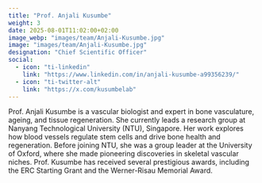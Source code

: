 ```yaml
---
title: "Prof. Anjali Kusumbe"
weight: 3
date: 2025-08-01T11:02:00+02:00
image_webp: "images/team/Anjali-Kusumbe.jpg"
image: "images/team/Anjali-Kusumbe.jpg"
designation: "Chief Scientific Officer"
social:
  - icon: "ti-linkedin"
    link: "https://www.linkedin.com/in/anjali-kusumbe-a99356239/"
  - icon: "ti-twitter-alt"
    link: "https://x.com/kusumbelab"
---
```


Prof. Anjali Kusumbe is a vascular biologist and expert in bone vasculature, ageing, and tissue regeneration. She currently leads a research group at Nanyang Technological University (NTU), Singapore. Her work explores how blood vessels regulate stem cells and drive bone health and regeneration. Before joining NTU, she was a group leader at the University of Oxford, where she made pioneering discoveries in skeletal vascular niches. Prof. Kusumbe has received several prestigious awards, including the ERC Starting Grant and the Werner-Risau Memorial Award.
